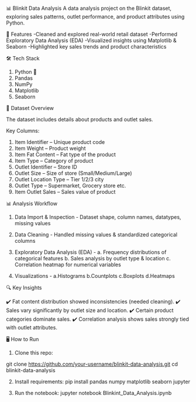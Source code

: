 📊 Blinkit Data Analysis
A data analysis project on the Blinkit dataset, exploring sales patterns, outlet performance, and product attributes using Python.

🚀 Features
-Cleaned and explored real-world retail dataset
-Performed Exploratory Data Analysis (EDA)
-Visualized insights using Matplotlib & Seaborn
-Highlighted key sales trends and product characteristics

🛠️ Tech Stack
1. Python 🐍
2. Pandas
3. NumPy
4. Matplotlib
5. Seaborn

📂 Dataset Overview

The dataset includes details about products and outlet sales.

Key Columns:

1. Item Identifier – Unique product code
2. Item Weight – Product weight
3. Item Fat Content – Fat type of the product
4. Item Type – Category of product
5. Outlet Identifier – Store ID
6. Outlet Size – Size of store (Small/Medium/Large)
7. Outlet Location Type – Tier 1/2/3 city
8. Outlet Type – Supermarket, Grocery store etc.
9. Item Outlet Sales – Sales value of product

📊 Analysis Workflow

1. Data Import & Inspection - Dataset shape, column names, datatypes, missing values

2. Data Cleaning - Handled missing values & standardized categorical columns

3. Exploratory Data Analysis (EDA) - a. Frequency distributions of categorical features
                                     b. Sales analysis by outlet type & location
                                     c. Correlation heatmap for numerical variables

4. Visualizations - a.Histograms
                    b.Countplots
                    c.Boxplots
                    d.Heatmaps

🔍 Key Insights

✔️ Fat content distribution showed inconsistencies (needed cleaning).
✔️ Sales vary significantly by outlet size and location.
✔️ Certain product categories dominate sales.
✔️ Correlation analysis shows sales strongly tied with outlet attributes.

🖥️ How to Run

1. Clone this repo:

git clone https://github.com/your-username/blinkit-data-analysis.git
cd blinkit-data-analysis

2. Install requirements:
pip install pandas numpy matplotlib seaborn jupyter

3. Run the notebook:
jupyter notebook Blinkint_Data_Analysis.ipynb

